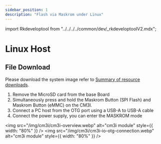 ```yaml
---
sidebar_position: 1
description: "Flash via Maskrom under Linux"
---
```


import Rkdeveloptool from "../../../../common/dev/\_rkdeveloptoolV2.mdx";

# Linux Host

## File Download

Please download the system image refer to [Summary of resource downloads](../../download).

<Rkdeveloptool model="cm3i-io" release_num="4" desktop="xfce" platform="linux" loader="rk356x_spl_loader__v1.15.113.bin">

<ol>
    <li>Remove the MicroSD card from the base Board</li>
    <li>Simultaneously press and hold the Maskrom Button (SPI Flash) and Maskrom Button (eMMC) on the CM3I.</li>
    <li>Connect a PC host from the OTG port using a USB-A to USB-A cable</li>
    <li>Connect the power supply, you can enter the MASKROM mode</li>
</ol>

<img src="/img/cm3i/cm3i-overview.webp" alt="cm3i module" style={{ width: "80%" }} />
<img src="/img/cm3i/cm3i-io-otg-connection.webp" alt="cm3i module" style={{ width: "80%" }} />

</Rkdeveloptool>
